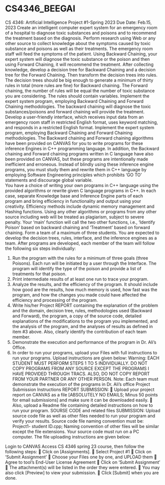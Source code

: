 # CS4346_BEEGAI
CS 4346: Artificial Intelligence
Project #1-Spring 2023
Due Date: Feb.15, 2023
Create an intelligent computer expert system for an emergency room of a hospital to 
diagnose toxic substances and poisons and to recommend the treatment based on the diagnosis. 
Perform research using Web or any other source to collect knowledge about the symptoms caused by 
toxic substance and poisons as well as their treatments. The emergency room staff will feed the 
symptoms of the patient. Using Backward Chaining, your expert system will diagnose the toxic 
substance or the poison and then using Forward Chaining, it will recommend the treatment.  After 
collecting knowledge, develop a decision tree for Backward Chaining and a decision tree for the 
Forward Chaining.  Then transform the decision trees into rules.  The decision trees should be big 
enough to generate a minimum of thirty rules in total (more rules are fine) for Backward chaining. 
The Forward chaining, the number of rules will be equal the number of toxic substance you are 
considering.  The rules should contain variables. Implement the expert system program, employing 
Backward Chaining and Forward Chaining methodologies. The backward chaining will diagnose the 
toxic substances/poisons and forward chaining will provide the treatment.
Develop a user-friendly interface, which receives input data from an emergency room staff in 
restricted English format, uses keyword matching, and responds in a restricted English format.
Implement the expert system program, employing Backward Chaining and Forward 
Chaining methodologies. 
The Backward chaining and Forward chaining algorithms have been provided on CANVAS 
for you to write programs for these inference Engines in C++ programming language. 
In addition, the Backward chaining and Forward chaining programs written in C language 
have also been provided  on CANVAS, but these programs are intentionally made inefficient and 
erroneous. Instead of blindly using these inference engine programs, you must study them and 
rewrite them in C++ language by employing Software Engineering principles which prohibits 
‘GO TO’ statements and discourage global variable.  
You have a choice of writing your own programs in C++ language using the provided 
algorithms or rewrite given C language programs in C++. In each case, separate Knowledge 
base and Inference Engine parts of each program and bring efficiency in functionality and 
output using your creativity. Efficiency methods include dynamic memory management and 
Hashing functions. 
Using any other algorithms or programs from any other source including web will be 
treated as plagiarism, subject to severe penalty. 
Your ‘main’ function will call the two other functions, i.e., ‘Identify Poison’ based on 
backward chaining and ‘Treatment’ based on forward chaining.
Form a team of a maximum of three students. You are expected to develop the decision 
trees, rules, interface, and the inference engines as a team. After programs are developed, each 
member of the team will follow the following six steps individually:
1. Run the program with the rules for a minimum of three goals (three Poisons). Each run will 
be initiated by a user through the Interface. The program will identify the type of the poison 
and provide a list of treatments for that poison.
2. Print intermediate results of at least one run to trace your program.
3. Analyze the results, and the efficiency of the program. It should include how good are 
the results, how much memory is used, how fast was the program, and how the 
changes you made could have affected the efficiency and processing of the program.
4. Write his/her Project REPORT containing the explanation of the problem and the 
domain, decision tree, rules, methodologies used (Backward and Forward), the 
program, a copy of the source code, detailed explanations of the modifications to the 
program you implemented, and the analysis of the program, and the analyses of 
results as defined in item #3 above.  Also, clearly identify the contribution of each 
team member.
5. Demonstrate the execution and performance of the program in Dr. Ali’s Office.
6. In order to run your programs, upload your Files with full instructions to run your 
programs. Upload instructions are given below:
Warning:  EACH STUDENT MUST PERFORM STEPS 1 TO 5 INDIVIDUALLY.  DO 
NOT COPY PROGRAMS FROM ANY SOURCE EXCEPT THE PROGRAMS I HAVE 
PROVIDED THROUGH TRACS. ALSO, DO NOT COPY REPORT FROM YOUR 
PARTNER OR ANY OTHER PERSON.
Note: Each team must demonstrate the execution of the programs in Dr. Ali’s office
Project Submission Instructions 
REPORT SUBMISSION: 
 Upload your project report on CANVAS as a file [ABSOLUTELY NO 
EMAILS; Minus 50 points for email submissions] and make sure it 
can be downloaded easily.
 Also, upload a Readme file containing detailed instructions on how to run 
your program.
SOURSE CODE and related files SUBMISSION: 
Upload source code file as well as other files needed to run your program and 
verify your results. Source code file naming convention must be: Project1-
student ID.cpp; Naming convention of other files will be similar except the file 
extensions. Your source code must run on a PC computer.
The file uploading instructions are given below:

Login to CANVAS
Access CS 4346 spring 23 course, then follow the following steps:
 Click on [Assignments].
 Select Project #1
 Click on ‘Submit Assignment’
 Choose your Files one by one, and UPLOAD them
 Agree to tool’s End-User License Agreement
 Click on ‘Submit Assignment’
 The attachment(s) will be listed in the order they were entered.
  You may also click [Preview] to view your submission.
 Click [Submit] when you are done.
